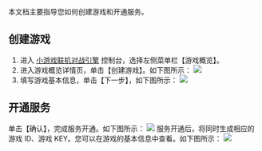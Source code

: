 本文档主要指导您如何创建游戏和开通服务。



## 创建游戏
1. 进入 [小游戏联机对战引擎](https://console.qcloud.com/mgobe) 控制台，选择左侧菜单栏【游戏概览】。
2. 进入游戏概览详情页，单击【创建游戏】。如下图所示：
![](https://main.qcloudimg.com/raw/49f671379b40cc151828c875033366e4.png)
3. 填写游戏基本信息，单击【下一步】，如下图所示：
![](https://main.qcloudimg.com/raw/7b07bad49e0cd7003eb2c425be0d52fe.png)

## 开通服务
单击【确认】，完成服务开通。如下图所示：
![](https://main.qcloudimg.com/raw/b1e0c8d212745288d15e824fb42bfad5.png)
服务开通后，将同时生成相应的游戏 ID、游戏 KEY。您可以在游戏的基本信息中查看。如下图所示：
![](https://main.qcloudimg.com/raw/c01aee3383fe028b1c561d0e335892de.png)
